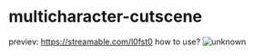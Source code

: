 # multicharacter-cutscene
previev: https://streamable.com/l0fst0
how to use?
![unknown](https://user-images.githubusercontent.com/72819680/195661380-8277effa-e35a-4000-80bb-646c4f7591bd.png)
